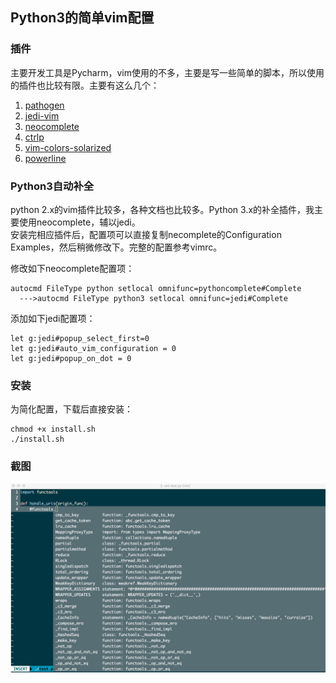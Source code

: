 ## Python3的简单vim配置

### 插件  
主要开发工具是Pycharm，vim使用的不多，主要是写一些简单的脚本，所以使用的插件也比较有限。主要有这么几个：  

1. [pathogen](https://github.com/tpope/vim-pathogen)
2. [jedi-vim](https://github.com/davidhalter/jedi-vim)
3. [neocomplete](https://github.com/Shougo/neocomplete.vim)
4. [ctrlp](https://github.com/kien/ctrlp.vim)
5. [vim-colors-solarized](https://github.com/altercation/vim-colors-solarized)
6. [powerline]()

### Python3自动补全
python 2.x的vim插件比较多，各种文档也比较多。Python 3.x的补全插件，我主要使用neocomplete，辅以jedi。  
安装完相应插件后，配置项可以直接复制necomplete的Configuration Examples，然后稍微修改下。完整的配置参考vimrc。

修改如下neocomplete配置项：

    autocmd FileType python setlocal omnifunc=pythoncomplete#Complete
      --->autocmd FileType python3 setlocal omnifunc=jedi#Complete

添加如下jedi配置项：

    let g:jedi#popup_select_first=0
    let g:jedi#auto_vim_configuration = 0
    let g:jedi#popup_on_dot = 0

### 安装

为简化配置，下载后直接安装：

```shell
chmod +x install.sh
./install.sh
```

### 截图

![](screenshot.jpg)
